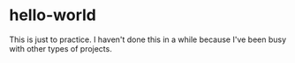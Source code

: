 # hello-world
This is just to practice.
I haven't done this in a while because I've been busy with other types of projects.
